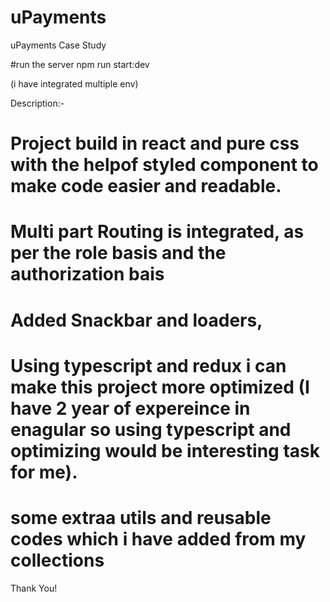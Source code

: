 # uPayments
uPayments Case Study


#run the server 
npm run start:dev

(i have integrated multiple env)

Description:-

# Project build in react and pure css with the helpof styled component to make code easier and readable.
# Multi part Routing is integrated, as per the role basis and the authorization bais
# Added Snackbar and loaders,
# Using typescript and redux i can make this project more optimized (I have 2 year of expereince in enagular so using typescript and optimizing would be interesting task for me).
# some extraa utils and reusable codes which i have added from my collections

Thank You!

